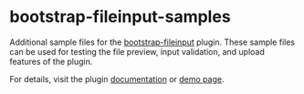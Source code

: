 # bootstrap-fileinput-samples
Additional sample files for the [bootstrap-fileinput](https://github.com/kartik-v/bootstrap-fileinput) plugin. These sample files can be used for testing the file preview, input validation, and upload features of the plugin. 

For details, visit the plugin [documentation](http://plugins.krajee.com/file-input) or [demo page](http://plugins.krajee.com/file-input/demo).
